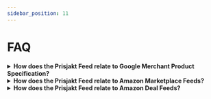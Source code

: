 ```yaml
---
sidebar_position: 11
---
```


# FAQ

<details>
  <summary><strong>How does the Prisjakt Feed relate to Google Merchant Product Specification?</strong></summary>
    

Prisjakt feed specification is compatible with [Google Merchant](https://support.google.com/merchants/answer/7052112?hl=en) feeds. This means that if you have a Google Product feed, it can be used as a Prisjakt feed. In most cases the opposite is also true, you can use a Prisjakt Feed in systems that supports Google Product Feeds (altough we do support some extra fields thay may not be used by the other system).

</details>

<details>
  <summary><strong>How does the Prisjakt Feed relate to Amazon Marketplace Feeds?</strong></summary>
    
We support reading feeds formated according to Amazon Marketplace format but with less data mapped than if you use our format.

</details>

<details>
  <summary><strong>How does the Prisjakt Feed relate to Amazon Deal Feeds?</strong></summary>
    
We support reading feeds formated according to Amazon Deals format but with less data mapped than if you use our format.

</details>